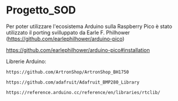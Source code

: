 # Progetto_SOD


Per poter utilizzare l'ecosistema Arduino sulla Raspberry Pico è stato utilizzato il porting svilluppato da Earle F. Philhower (https://github.com/earlephilhower/arduino-pico)

https://github.com/earlephilhower/arduino-pico#installation

Librerie Arduino:

    https://github.com/ArtronShop/ArtronShop_BH1750

    https://github.com/adafruit/Adafruit_BMP280_Library

    https://reference.arduino.cc/reference/en/libraries/rtclib/


